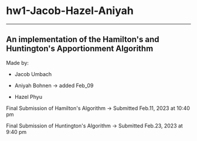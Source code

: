 # hw1-Jacob-Hazel-Aniyah

----------------------------------------------------------------------------
An implementation of the Hamilton's and Huntington's Apportionment Algorithm
----------------------------------------------------------------------------

Made by:

 * Jacob Umbach

 * Aniyah Bohnen -> added Feb_09
 
 * Hazel Phyu


Final Submission of Hamilton's Algorithm 
 -> Submitted Feb.11, 2023 at 10:40 pm

Final Submission of Huntington's Algorithm 
 -> Submitted Feb.23, 2023 at 9:40 pm